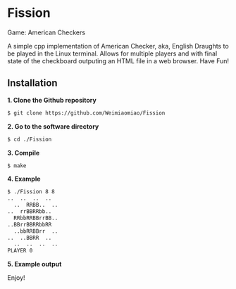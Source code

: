 # Fission
Game: American Checkers 

A simple cpp implementation of American Checker, aka, English Draughts to be played in the Linux terminal. Allows for multiple players and with final state of the checkboard outputing an HTML file in a web browser. Have Fun! 

## Installation
**1. Clone the Github repository**
```bash
$ git clone https://github.com/Weimiaomiao/Fission
```

**2. Go to the software directory**
```bash
$ cd ./Fission
```

**3. Compile**
```bash
$ make
```

**4. Example**
```bash
$ ./Fission 8 8
..  ..  ..  ..
  ..  RRBB..  ..
..  rrBBRRbb..
  RRbbRRBBrrBB..
..BBrrBBRRbbRR
  ..bbRRBBrr  ..
..  ..BBRR  ..
  ..  ..  ..  ..
PLAYER 0
```

**5. Example output**


Enjoy!
